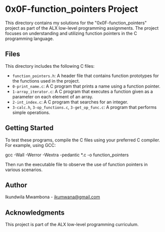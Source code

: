 # 0x0F-function_pointers Project

This directory contains my solutions for the "0x0F-function_pointers" project as part of the ALX low-level programming assignments. The project focuses on understanding and utilizing function pointers in the C programming language.

## Files

This directory includes the following C files:

- `function_pointers.h`: A header file that contains function prototypes for the functions used in the project.
- `0-print_name.c`: A C program that prints a name using a function pointer.
- `1-array_iterator.c`: A C program that executes a function given as a parameter on each element of an array.
- `2-int_index.c`: A C program that searches for an integer.
- `3-calc.h`, `3-op_functions.c`, `3-get_op_func.c`: A program that performs simple operations.

## Getting Started

To test these programs, compile the C files using your preferred C compiler. For example, using GCC:

gcc -Wall -Werror -Wextra -pedantic *.c -o function_pointers


Then run the executable file to observe the use of function pointers in various scenarios.

## Author

Ikundwila Mwambona - ikumwana@gmail.com

## Acknowledgments

This project is part of the ALX low-level programming curriculum.

